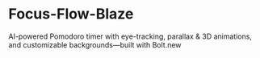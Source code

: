 # Focus-Flow-Blaze
AI-powered Pomodoro timer with eye-tracking, parallax &amp; 3D animations, and customizable backgrounds—built with Bolt.new
